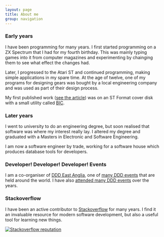 ```yaml
---
layout: page
title: About me
group: navigation
---
```


### Early years

I have been programming for many years. I first started programming on a ZX Spectrum that I had for my fourth birthday. This was mainly typing games into it from computer magazines and experimenting by chainging them to see what effect the changes had.

Later, I progressed to the Atari ST and continued programming, making simple applications in my spare time. At the age of twelve, one of my programs for designing gears was bought by a local engineering company and was used as part of their design process.

My first published work ([see the article](/assets/media/images/about/bic.gif)) was on an ST Format cover disk with a small utility called [BIC](http://www.adrianbanks.co.uk/downloads/download.php?id=80f32862e86af04186a1f24ad2f1e457).

### Later years

I went to university to do an engineering degree, but soon realised that software was where my interest really lay. I altered my degree and graduated with a Masters in Electronic and Software Engineering.

I am now a software engineer by trade, working for a software house which produces database tools for developers.

### Developer! Developer! Developer! Events

I am a co-organiser of [DDD East Anglia](https://www.dddeastanglia.com), one of [many DDD events](/ddd.html) that are held around the world. I have also [attended many DDD events](/ddd-attendance.html) over the years.

### Stackoverflow

I have been an active contributor to [Stackoverflow](http://stackoverflow.com) for many years. I find it an invaluable resource for modern software development, but also a useful tool for learning new things.

[![Stackoverflow reputation](http://stackoverflow.com/users/flair/116923.png)](http://stackoverflow.com/users/116923/adrianbanks)
